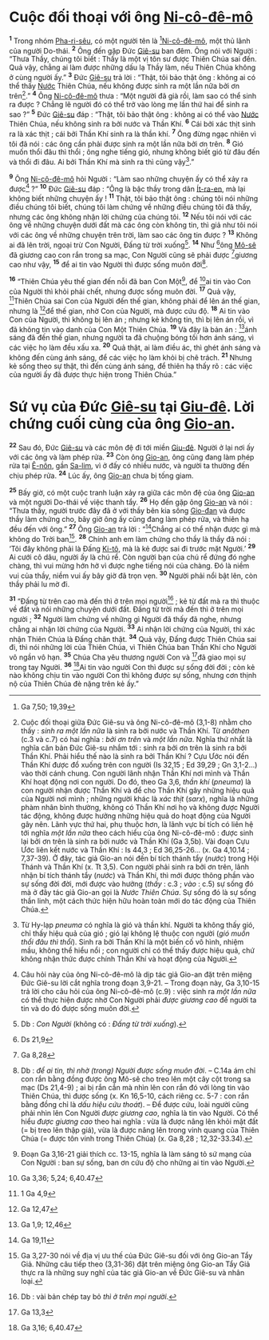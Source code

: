 # Cuộc đối thoại với ông [Ni-cô-đê-mô]()
<sup><b>1</b></sup> Trong nhóm [Pha-ri-sêu](), có một người tên là [^1@-e9f8cc41-08b0-4bc8-beaf-452171f6c98a][Ni-cô-đê-mô](), một thủ lãnh của người Do-thái. <sup><b>2</b></sup> Ông đến gặp Đức [Giê-su]() ban đêm. Ông nói với Người : “Thưa Thầy, chúng tôi biết : Thầy là một vị tôn sư được Thiên Chúa sai đến. Quả vậy, chẳng ai làm được những dấu lạ Thầy làm, nếu Thiên Chúa không ở cùng người ấy.” <sup><b>3</b></sup> Đức [Giê-su]() trả lời : “Thật, tôi bảo thật ông : không ai có thể thấy [Nước]() Thiên Chúa, nếu không được sinh ra một lần nữa bởi ơn trên[^1-e9f8cc41-08b0-4bc8-beaf-452171f6c98a].” <sup><b>4</b></sup> Ông [Ni-cô-đê-mô]() thưa : “Một người đã già rồi, làm sao có thể sinh ra được ? Chẳng lẽ người đó có thể trở vào lòng mẹ lần thứ hai để sinh ra sao ?” <sup><b>5</b></sup> Đức [Giê-su]() đáp : “Thật, tôi bảo thật ông : không ai có thể vào [Nước]() Thiên Chúa, nếu không sinh ra bởi nước và Thần Khí. <sup><b>6</b></sup> Cái bởi xác thịt sinh ra là xác thịt ; cái bởi Thần Khí sinh ra là thần khí. <sup><b>7</b></sup> Ông đừng ngạc nhiên vì tôi đã nói : các ông cần phải được sinh ra một lần nữa bởi ơn trên. <sup><b>8</b></sup> Gió muốn thổi đâu thì thổi ; ông nghe tiếng gió, nhưng không biết gió từ đâu đến và thổi đi đâu. Ai bởi Thần Khí mà sinh ra thì cũng vậy[^2-e9f8cc41-08b0-4bc8-beaf-452171f6c98a].”

<sup><b>9</b></sup> Ông [Ni-cô-đê-mô]() hỏi Người : “Làm sao những chuyện ấy có thể xảy ra được[^3-e9f8cc41-08b0-4bc8-beaf-452171f6c98a] ?” <sup><b>10</b></sup> Đức [Giê-su]() đáp : “Ông là bậc thầy trong dân [Ít-ra-en](), mà lại không biết những chuyện ấy ! <sup><b>11</b></sup> Thật, tôi bảo thật ông : chúng tôi nói những điều chúng tôi biết, chúng tôi làm chứng về những điều chúng tôi đã thấy, nhưng các ông không nhận lời chứng của chúng tôi. <sup><b>12</b></sup> Nếu tôi nói với các ông về những chuyện dưới đất mà các ông còn không tin, thì giả như tôi nói với các ông về những chuyện trên trời, làm sao các ông tin được ? <sup><b>13</b></sup> Không ai đã lên trời, ngoại trừ Con Người, Đấng từ trời xuống[^4-e9f8cc41-08b0-4bc8-beaf-452171f6c98a]. <sup><b>14</b></sup> Như [^2@-e9f8cc41-08b0-4bc8-beaf-452171f6c98a]ông [Mô-sê]() đã giương cao con rắn trong sa mạc, Con Người cũng sẽ phải được [^3@-e9f8cc41-08b0-4bc8-beaf-452171f6c98a]giương cao như vậy, <sup><b>15</b></sup> để ai tin vào Người thì được sống muôn đời[^5-e9f8cc41-08b0-4bc8-beaf-452171f6c98a].

<sup><b>16</b></sup> “Thiên Chúa yêu thế gian đến nỗi đã ban Con Một[^6-e9f8cc41-08b0-4bc8-beaf-452171f6c98a], để [^4@-e9f8cc41-08b0-4bc8-beaf-452171f6c98a]ai tin vào Con của Người thì khỏi phải chết, nhưng được sống muôn đời. <sup><b>17</b></sup> Quả vậy, [^5@-e9f8cc41-08b0-4bc8-beaf-452171f6c98a]Thiên Chúa sai Con của Người đến thế gian, không phải để lên án thế gian, nhưng là [^6@-e9f8cc41-08b0-4bc8-beaf-452171f6c98a]để thế gian, nhờ Con của Người, mà được cứu độ. <sup><b>18</b></sup> Ai tin vào Con của Người, thì không bị lên án ; nhưng kẻ không tin, thì bị lên án rồi, vì đã không tin vào danh của Con Một Thiên Chúa. <sup><b>19</b></sup> Và đây là bản án : [^7@-e9f8cc41-08b0-4bc8-beaf-452171f6c98a]ánh sáng đã đến thế gian, nhưng người ta đã chuộng bóng tối hơn ánh sáng, vì các việc họ làm đều xấu xa. <sup><b>20</b></sup> Quả thật, ai làm điều ác, thì ghét ánh sáng và không đến cùng ánh sáng, để các việc họ làm khỏi bị chê trách. <sup><b>21</b></sup> Nhưng kẻ sống theo sự thật, thì đến cùng ánh sáng, để thiên hạ thấy rõ : các việc của người ấy đã được thực hiện trong Thiên Chúa.”


# Sứ vụ của Đức [Giê-su]() tại [Giu-đê](). Lời chứng cuối cùng của ông [Gio-an]().
<sup><b>22</b></sup> Sau đó, Đức [Giê-su]() và các môn đệ đi tới miền [Giu-đê](). Người ở lại nơi ấy với các ông và làm phép rửa. <sup><b>23</b></sup> Còn ông [Gio-an](), ông cũng đang làm phép rửa tại [Ê-nôn](), gần [Sa-lim](), vì ở đấy có nhiều nước, và người ta thường đến chịu phép rửa. <sup><b>24</b></sup> Lúc ấy, ông [Gio-an]() chưa bị tống giam.

<sup><b>25</b></sup> Bấy giờ, có một cuộc tranh luận xảy ra giữa các môn đệ của ông [Gio-an]() và một người Do-thái về việc thanh tẩy. <sup><b>26</b></sup> Họ đến gặp ông [Gio-an]() và nói : “Thưa thầy, người trước đây đã ở với thầy bên kia sông [Gio-đan]() và được thầy làm chứng cho, bây giờ ông ấy cũng đang làm phép rửa, và thiên hạ đều đến với ông.” <sup><b>27</b></sup> Ông [Gio-an]() trả lời : “[^8@-e9f8cc41-08b0-4bc8-beaf-452171f6c98a]Chẳng ai có thể nhận được gì mà không do Trời ban[^7-e9f8cc41-08b0-4bc8-beaf-452171f6c98a]. <sup><b>28</b></sup> Chính anh em làm chứng cho thầy là thầy đã nói : ‘Tôi đây không phải là Đấng [Ki-tô](), mà là kẻ được sai đi trước mặt Người.’ <sup><b>29</b></sup> Ai cưới cô dâu, người ấy là chú rể. Còn người bạn của chú rể đứng đó nghe chàng, thì vui mừng hớn hở vì được nghe tiếng nói của chàng. Đó là niềm vui của thầy, niềm vui ấy bây giờ đã trọn vẹn. <sup><b>30</b></sup> Người phải nổi bật lên, còn thầy phải lu mờ đi.

<sup><b>31</b></sup> “Đấng từ trên cao mà đến thì ở trên mọi người[^8-e9f8cc41-08b0-4bc8-beaf-452171f6c98a] ; kẻ từ đất mà ra thì thuộc về đất và nói những chuyện dưới đất. Đấng từ trời mà đến thì ở trên mọi người ; <sup><b>32</b></sup> Người làm chứng về những gì Người đã thấy đã nghe, nhưng chẳng ai nhận lời chứng của Người. <sup><b>33</b></sup> Ai nhận lời chứng của Người, thì xác nhận Thiên Chúa là Đấng chân thật. <sup><b>34</b></sup> Quả vậy, Đấng được Thiên Chúa sai đi, thì nói những lời của Thiên Chúa, vì Thiên Chúa ban Thần Khí cho Người vô ngần vô hạn. <sup><b>35</b></sup> Chúa Cha yêu thương người Con và [^9@-e9f8cc41-08b0-4bc8-beaf-452171f6c98a]đã giao mọi sự trong tay Người. <sup><b>36</b></sup> [^10@-e9f8cc41-08b0-4bc8-beaf-452171f6c98a]Ai tin vào người Con thì được sự sống đời đời ; còn kẻ nào không chịu tin vào người Con thì không được sự sống, nhưng cơn thịnh nộ của Thiên Chúa đè nặng trên kẻ ấy.”

[^1-e9f8cc41-08b0-4bc8-beaf-452171f6c98a]: Cuộc đối thoại giữa Đức Giê-su và ông Ni-cô-đê-mô (3,1-8) nhằm cho thấy : *sinh ra một lần nữa* là sinh ra bởi nước và Thần Khí. Từ *anôthen* (c.3 và c.7) có hai nghĩa : *bởi ơn trên* và *một lần nữa*. Nghĩa thứ nhất là nghĩa căn bản Đức Giê-su nhắm tới : sinh ra bởi ơn trên là sinh ra bởi Thần Khí. Phải hiểu thế nào là sinh ra bởi Thần Khí ? Cựu Ước nói đến Thần Khí được đổ xuống trên con người (Is 32,15 ; Ed 39,29 ; Gn 3,1-2...) vào thời cánh chung. Con người lãnh nhận Thần Khí nơi mình và Thần Khí hoạt động nơi con người. Do đó, theo Ga 3,6, *thần khí* (*pneuma*) là con người nhận được Thần Khí và để cho Thần Khí gây những hiệu quả của Người nơi mình ; những người khác là *xác thịt* (*sarx*), nghĩa là những phàm nhân bình thường, không có Thần Khí nơi họ và không được Người tác động, không được hưởng những hiệu quả do hoạt động của Người gây nên. Lãnh vực thứ hai, phụ thuộc hơn, là lãnh vực bí tích có liên hệ tới nghĩa *một lần nữa* theo cách hiểu của ông Ni-cô-đê-mô : được sinh lại bởi ơn trên là sinh ra bởi nước và Thần Khí (Ga 3,5b). Vài đoạn Cựu Ước liên kết nước và Thần Khí : Is 44,3 ; Ed 36,25-26... (x. Ga 4,10.14 ; 7,37-39). Ở đây, tác giả Gio-an nói đến bí tích thánh tẩy (*nước*) trong Hội Thánh và Thần Khí (x. Tt 3,5). Con người phải sinh ra bởi ơn trên, lãnh nhận bí tích thánh tẩy (*nước*) và Thần Khí, thì mới được thông phần vào sự sống đời đời, mới được vào hưởng (*thấy* : c.3 ; *vào* : c.5) sự sống đó mà ở đây tác giả Gio-an gọi là *Nước Thiên Chúa*. Sự sống đó là sự sống thần linh, một cách thức hiện hữu hoàn toàn mới do tác động của Thiên Chúa.
[^2-e9f8cc41-08b0-4bc8-beaf-452171f6c98a]: Từ Hy-lạp *pneuma* có nghĩa là gió và thần khí. Người ta không thấy gió, chỉ thấy hiệu quả của gió ; gió lại không lệ thuộc con người (*gió muốn thổi đâu thì thổi*). Sinh ra bởi Thần Khí là một biến cố vô hình, nhiệm mầu, không thể hiểu nổi ; con người chỉ có thể thấy được hiệu quả, chứ không nhận thức được chính Thần Khí và hoạt động của Người.
[^3-e9f8cc41-08b0-4bc8-beaf-452171f6c98a]: Câu hỏi này của ông Ni-cô-đê-mô là dịp tác giả Gio-an đặt trên miệng Đức Giê-su lời cắt nghĩa trong đoạn 3,9-21. – Trong đoạn này, Ga 3,10-15 trả lời cho câu hỏi của ông Ni-cô-đê-mô (c.9) : việc sinh ra *một lần nữa* có thể thực hiện được nhờ Con Người phải *được giương cao* để người ta tin và do đó được sống muôn đời.
[^4-e9f8cc41-08b0-4bc8-beaf-452171f6c98a]: Db : *Con Người* (không có : *Đấng từ trời xuống*).
[^5-e9f8cc41-08b0-4bc8-beaf-452171f6c98a]: Db : *để ai tin, thì nhờ (trong) Người được sống muôn đời*. – C.14a ám chỉ con rắn bằng đồng được ông Mô-sê cho treo lên một cây cột trong sa mạc (Ds 21,4-9) ; ai bị rắn cắn mà nhìn lên con rắn đó với lòng tin vào Thiên Chúa, thì được sống (x. Kn 16,5-10, cách riêng cc. 5-7 : con rắn bằng đồng chỉ là *dấu hiệu cứu thoát*). – Để được cứu, loài người cũng phải nhìn lên Con Người *được giương cao*, nghĩa là tin vào Người. Có thể hiểu *được giương cao* theo hai nghĩa : vừa là được nâng lên khỏi mặt đất (= bị treo lên thập giá), vừa là được nâng lên trong vinh quang của Thiên Chúa (= được tôn vinh trong Thiên Chúa) (x. Ga 8,28 ; 12,32-33.34).
[^6-e9f8cc41-08b0-4bc8-beaf-452171f6c98a]: Đoạn Ga 3,16-21 giải thích cc. 13-15, nghĩa là làm sáng tỏ sứ mạng của Con Người : ban sự sống, ban ơn cứu độ cho những ai tin vào Người.
[^7-e9f8cc41-08b0-4bc8-beaf-452171f6c98a]: Ga 3,27-30 nói về địa vị ưu thế của Đức Giê-su đối với ông Gio-an Tẩy Giả. Những câu tiếp theo (3,31-36) đặt trên miệng ông Gio-an Tẩy Giả thực ra là những suy nghĩ của tác giả Gio-an về Đức Giê-su và nhân loại.
[^8-e9f8cc41-08b0-4bc8-beaf-452171f6c98a]: Db : vài bản chép tay bỏ *thì ở trên mọi người*.
[^1@-e9f8cc41-08b0-4bc8-beaf-452171f6c98a]: Ga 7,50; 19,39
[^2@-e9f8cc41-08b0-4bc8-beaf-452171f6c98a]: Ds 21,9
[^3@-e9f8cc41-08b0-4bc8-beaf-452171f6c98a]: Ga 8,28
[^4@-e9f8cc41-08b0-4bc8-beaf-452171f6c98a]: Ga 3,36; 5,24; 6,40.47
[^5@-e9f8cc41-08b0-4bc8-beaf-452171f6c98a]: 1 Ga 4,9
[^6@-e9f8cc41-08b0-4bc8-beaf-452171f6c98a]: Ga 12,47
[^7@-e9f8cc41-08b0-4bc8-beaf-452171f6c98a]: Ga 1,9; 12,46
[^8@-e9f8cc41-08b0-4bc8-beaf-452171f6c98a]: Ga 19,11
[^9@-e9f8cc41-08b0-4bc8-beaf-452171f6c98a]: Ga 13,3
[^10@-e9f8cc41-08b0-4bc8-beaf-452171f6c98a]: Ga 3,16; 6,40.47